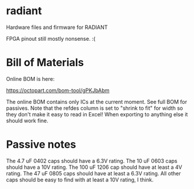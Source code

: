 # radiant
Hardware files and firmware for RADIANT

FPGA pinout still mostly nonsense. :(

# Bill of Materials

Online BOM is here:

https://octopart.com/bom-tool/gPKJbAbm

The online BOM contains only ICs at the current moment. See full BOM for
passives. Note that the refdes column is set to "shrink to fit" for width
so they don't make it easy to read in Excel! When exporting to anything
else it should work fine.

# Passive notes

The 4.7 uF 0402 caps should have a 6.3V rating.
The 10 uF 0603 caps should have a 10V rating.
The 100 uF 1206 cap should have at least a 4V rating.
The 47 uF 0805 caps should have at least a 6.3V rating.
All other caps should be easy to find with at least a 10V rating, I think.
